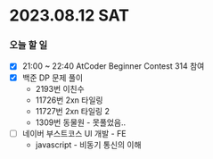# 2023.08.12 SAT

### 오늘 할 일
* [x] 21:00 ~ 22:40 AtCoder Beginner Contest 314 참여
* [x] 백준 DP 문제 풀이
  * 2193번 이친수
  * 11726번 2xn 타일링
  * 11727번 2xn 타일링 2
  * 1309번 동물원 - 못풀었음..
* [ ] 네이버 부스트코스 UI 개발 - FE
  * javascript - 비동기 통신의 이해